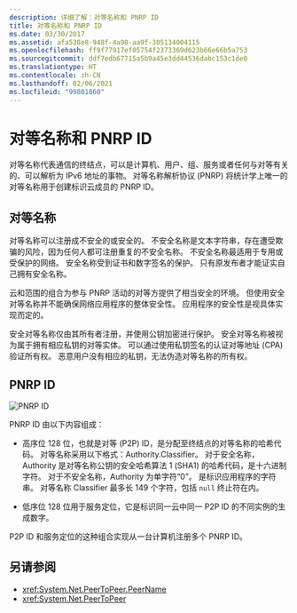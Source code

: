 ```yaml
---
description: 详细了解：对等名称和 PNRP ID
title: 对等名称和 PNRP ID
ms.date: 03/30/2017
ms.assetid: afa538e8-948f-4a98-aa9f-305134004115
ms.openlocfilehash: ff9f77917ef05754f2373369d623b66e66b5a753
ms.sourcegitcommit: ddf7edb67715a5b9a45e3dd44536dabc153c1de0
ms.translationtype: HT
ms.contentlocale: zh-CN
ms.lasthandoff: 02/06/2021
ms.locfileid: "99801860"
---
```

# <a name="peer-names-and-pnrp-ids"></a>对等名称和 PNRP ID

对等名称代表通信的终结点，可以是计算机、用户、组、服务或者任何与对等有关的、可以解析为 IPv6 地址的事物。 对等名称解析协议 (PNRP) 将统计学上唯一的对等名称用于创建标识云成员的 PNRP ID。  
  
## <a name="peer-names"></a>对等名称  

 对等名称可以注册成不安全的或安全的。 不安全名称是文本字符串，存在遭受欺骗的风险，因为任何人都可注册重复的不安全名称。 不安全名称最适用于专用或受保护的网络。 安全名称受到证书和数字签名的保护。 只有原发布者才能证实自己拥有安全名称。  
  
 云和范围的组合为参与 PNRP 活动的对等方提供了相当安全的环境。 但使用安全对等名称并不能确保网络应用程序的整体安全性。 应用程序的安全性是视具体实现而定的。  
  
 安全对等名称仅由其所有者注册，并使用公钥加密进行保护。 安全对等名称被视为属于拥有相应私钥的对等实体。 可以通过使用私钥签名的认证对等地址 (CPA) 验证所有权。 恶意用户没有相应的私钥，无法伪造对等名称的所有权。  
  
## <a name="pnrp-ids"></a>PNRP ID  

 ![PNRP ID](./media/fdc9e8a0-4a1c-488d-a019-bc3a1973220c.gif "fdc9e8a0-4a1c-488d-a019-bc3a1973220c")  
  
 PNRP ID 由以下内容组成：  
  
- 高序位 128 位，也就是对等 (P2P) ID，是分配至终结点的对等名称的哈希代码。 对等名称采用以下格式：Authority.Classifier。 对于安全名称，Authority 是对等名称公钥的安全哈希算法 1 (SHA1) 的哈希代码，是十六进制字符。 对于不安全名称，Authority 为单字符“0”。  是标识应用程序的字符串。 对等名称 Classifier 最多长 149 个字符，包括 `null` 终止符在内。  
  
- 低序位 128 位用于服务定位，它是标识同一云中同一 P2P ID 的不同实例的生成数字。  
  
 P2P ID 和服务定位的这种组合实现从一台计算机注册多个 PNRP ID。  
  
## <a name="see-also"></a>另请参阅

- <xref:System.Net.PeerToPeer.PeerName>
- <xref:System.Net.PeerToPeer>
